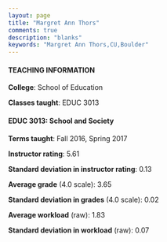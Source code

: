 ```yaml
---
layout: page
title: "Margret Ann Thors" 
comments: true
description: "blanks"
keywords: "Margret Ann Thors,CU,Boulder"
---
```

<head>
<script src="https://ajax.googleapis.com/ajax/libs/jquery/2.1.3/jquery.min.js"></script>
<script src="https://dl.dropboxusercontent.com/s/pc42nxpaw1ea4o9/highcharts.js?dl=0"></script>
<!-- <script src="../assets/js/highcharts.js"></script> -->
<style type="text/css">@font-face {
	font-family: "Bebas Neue";
	src: url(https://www.filehosting.org/file/details/544349/BebasNeue Regular.otf) format("opentype");
	}
	h1.Bebas { 
		font-family: "Bebas Neue", Verdana, Tahoma;
	}
</style>
</head>
	   
#### TEACHING INFORMATION

**College**: School of Education

**Classes taught**: EDUC 3013

#### EDUC 3013: School and Society

**Terms taught**: Fall 2016, Spring 2017

**Instructor rating**: 5.61

**Standard deviation in instructor rating**: 0.13

**Average grade** (4.0 scale): 3.65

**Standard deviation in grades** (4.0 scale): 0.02

**Average workload** (raw): 1.83

**Standard deviation in workload** (raw): 0.07

